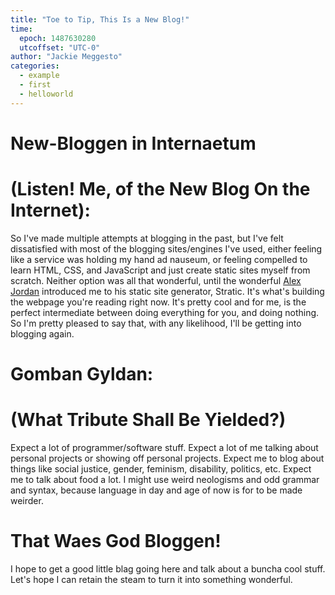 ```yaml
---
title: "Toe to Tip, This Is a New Blog!"
time:
  epoch: 1487630280
  utcoffset: "UTC-0"
author: "Jackie Meggesto"
categories:
  - example
  - first
  - helloworld
---
```




# New-Bloggen in Internaetum
# (Listen! Me, of the New Blog On the Internet):

So I've made multiple attempts at blogging in the past, but I've felt dissatisfied with most of the blogging sites/engines I've used, either feeling like a service was holding my hand ad nauseum, or feeling compelled to learn HTML, CSS, and JavaScript and just create static sites myself from scratch. Neither option was all that wonderful, until the wonderful [Alex Jordan](https://strugee.net) introduced me to his static site generator, Stratic. It's what's building the webpage you're reading right now. It's pretty cool and for me, is the perfect intermediate between doing everything for you, and doing nothing. So I'm pretty pleased to say that, with any likelihood, I'll be getting into blogging again. 



# Gomban Gyldan:
# (What Tribute Shall Be Yielded?)

Expect a lot of programmer/software stuff. Expect a lot of me talking about personal projects or showing off personal projects. Expect me to blog about things like social justice, gender, feminism, disability, politics, etc. Expect me to talk about food a lot. I might use weird neologisms and odd grammar and syntax, because language in day and age of now is for to be made weirder. 

# That Waes God Bloggen!

I hope to get a good little blag going here and talk about a buncha cool stuff. Let's hope I can retain the steam to turn it into something wonderful.
